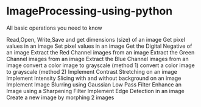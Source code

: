 # ImageProcessing-using-python
All basic operations you need to know


Read,Open, Write,Save and get dimensions (size) of an image
Get pixel values in an image
Set pixel values in an image
Get the Digital Negative of an image
Extract the Red Channel images from an image
Extract the Green Channel images from an image
Extract the Blue Channel images from an image
convert a color image to grayscale (method 1)
convert a color image to grayscale (method 2)
Implement Contrast Stretching on an image
Implement Intensity Slicing with and without background on an image
Implement Image Blurring using Gaussian Low Pass Filter
Enhance an Image using a Sharpening Filter
Implement Edge Detection in an image
Create a new image by morphing 2 images
